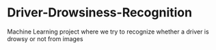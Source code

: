 # Driver-Drowsiness-Recognition
Machine Learning project where we try to recognize whether a driver is drowsy or not from images
